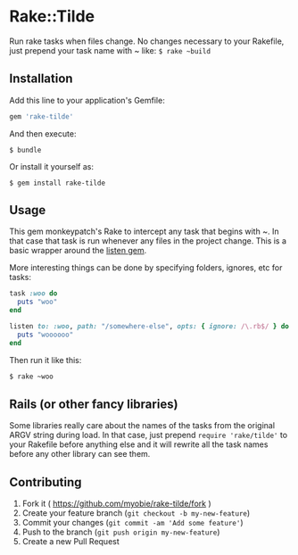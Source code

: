# Rake::Tilde

Run rake tasks when files change. No changes necessary to your Rakefile,
just prepend your task name with ~ like: `$ rake ~build`

## Installation

Add this line to your application's Gemfile:

```ruby
gem 'rake-tilde'
```

And then execute:

    $ bundle

Or install it yourself as:

    $ gem install rake-tilde

## Usage

This gem monkeypatch's Rake to intercept any task that begins with ~. In
that case that task is run whenever any files in the project change.
This is a basic wrapper around the [listen gem](https://github.com/guard/listen).

More interesting things can be done by specifying folders, ignores, etc
for tasks:

```ruby
task :woo do
  puts "woo"
end

listen to: :woo, path: "/somewhere-else", opts: { ignore: /\.rb$/ } do |modified, added, removed|
  puts "woooooo"
end
```

Then run it like this:

```sh
$ rake ~woo
```

## Rails (or other fancy libraries)

Some libraries really care about the names of the tasks from the
original ARGV string during load. In that case, just prepend `require
'rake/tilde'` to your Rakefile before anything else and it will rewrite
all the task names before any other library can see them.

## Contributing

1. Fork it ( https://github.com/myobie/rake-tilde/fork )
2. Create your feature branch (`git checkout -b my-new-feature`)
3. Commit your changes (`git commit -am 'Add some feature'`)
4. Push to the branch (`git push origin my-new-feature`)
5. Create a new Pull Request
